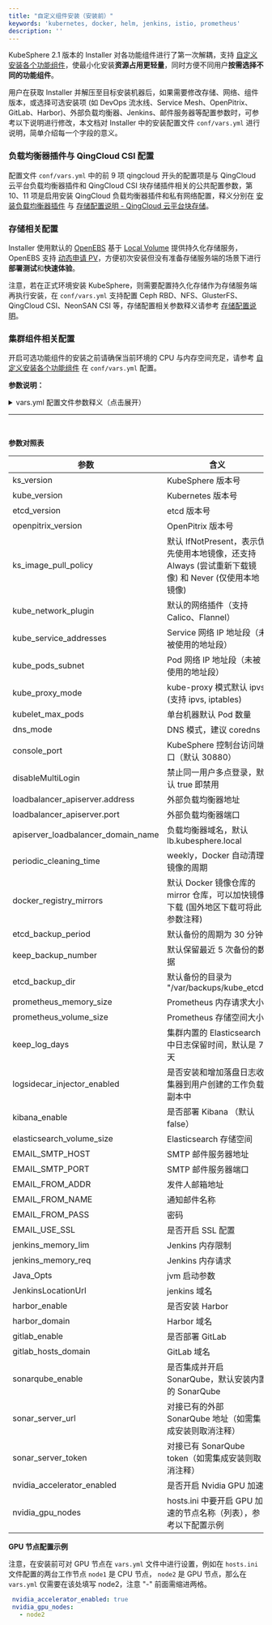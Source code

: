 ```yaml
---
title: "自定义组件安装（安装前）"
keywords: 'kubernetes, docker, helm, jenkins, istio, prometheus'
description: ''
---
```


KubeSphere 2.1 版本的 Installer 对各功能组件进行了第一次解耦，支持 [自定义安装各个功能组件](../intro/#自定义安装可插拔的功能组件)，使最小化安装**资源占用更轻量**，同时方便不同用户**按需选择不同的功能组件**。

用户在获取 Installer 并解压至目标安装机器后，如果需要修改存储、网络、组件版本，或选择可选安装项 (如 DevOps 流水线、Service Mesh、OpenPitrix、GitLab、Harbor)、外部负载均衡器、Jenkins、邮件服务器等配置参数时，可参考以下说明进行修改，本文档对 Installer 中的安装配置文件 `conf/vars.yml` 进行说明，简单介绍每一个字段的意义。

### 负载均衡器插件与 QingCloud CSI 配置

配置文件 `conf/vars.yml` 中的前 9 项 qingcloud 开头的配置项是与 QingCloud 云平台负载均衡器插件和 QingCloud CSI 块存储插件相关的公共配置参数，第 10、11 项是启用安装 QingCloud 负载均衡器插件和私有网络配置，释义分别在 [安装负载均衡器插件](../qingcloud-lb) 与 [存储配置说明 - QingCloud 云平台块存储](../storage-configuration/#qingcloud-云平台块存储)。

### 存储相关配置

Installer 使用默认的 [OpenEBS](https://openebs.io/) 基于 [Local Volume](https://kubernetes.io/docs/concepts/storage/volumes/#local) 提供持久化存储服务，OpenEBS 支持 [动态申请 PV](https://docs.openebs.io/docs/next/uglocalpv.html#Provision-OpenEBS-Local-PV-based-on-hostpath)，方便初次安装但没有准备存储服务端的场景下进行**部署测试**和**快速体验**。

注意，若在正式环境安装 KubeSphere，则需要配置持久化存储作为存储服务端再执行安装，在 `conf/vars.yml` 支持配置 Ceph RBD、NFS、GlusterFS、QingCloud CSI、NeonSAN CSI 等，存储配置相关参数释义请参考 [存储配置说明](../storage-configuration)。

### 集群组件相关配置

开启可选功能组件的安装之前请确保当前环境的 CPU 与内存空间充足，请参考 [自定义安装各个功能组件](../intro/#自定义安装可插拔的功能组件) 在 `conf/vars.yml` 配置。

**参数说明：**

<details><summary> vars.yml 配置文件参数释义（点击展开）</summary>

```yaml
######################################################################
# Cluster configuration
######################################################################
## Change this to use another Kubernetes version
ks_version: 2.1.0    # KubeSphere 版本号
kube_version: v1.15.4 # Kubernetes 版本号
etcd_version: v3.2.18  # etcd 版本号

ks_image_pull_policy: IfNotPresent # 平台的镜像拉取策略，默认 IfNotPresent，表示优先使用本地镜像，还支持 Always (尝试重新下载镜像) 和 Never (仅使用本地镜像)
kube_network_plugin: calico # 默认的网络插件（支持 Calico、Flannel）

# Kubernetes internal network for services, unused block of space.
kube_service_addresses: 10.233.0.0/18 # Service 网络 IP 地址段（需要是未被使用的地址段）

# internal network. When used, it will assign IP
# addresses from this range to individual pods.
# This network must be unused in your network infrastructure!
kube_pods_subnet: 10.233.64.0/18 # Pod 网络 IP 地址段（需要是未被使用的地址段）

# Kube-proxy proxyMode configuration.
# Can be ipvs, iptables
kube_proxy_mode: ipvs # kube-proxy 模式默认 ipvs (支持 ipvs, iptables)

# Configure the amount of pods able to run on single node
# default is equal to application default
kubelet_max_pods: 110 # 单个节点默认的 Pod 数量上限

# Access Port of KubeSphere
# 30000-32767 (30180/30280/30380 are not allowed)
console_port: 30880 # KubeSphere 控制台访问端口（默认 30880）

disableMultiLogin: true # 禁止同一用户多点登录，默认 true 即禁用

## HA(Highly Available) loadbalancer example config
## apiserver_loadbalancer_domain_name: "lb.kubesphere.local"
#loadbalancer_apiserver: # 外部的负载均衡器配置项，用于高可用部署，当高可用部署时需取消注释
#  address: 192.168.0.10 # 外部负载均衡器地址，例如阿里云 SLB、AWS NLB、青云 QingCloud 负载均衡器
#  port: 6443 # 外部负载均衡器端口

#Docker periodic cleaning time (Can be reboot/yearly/annually/monthly/weekly/daily/hourly)
periodic_cleaning_time: weekly # Docker 自动清理镜像的周期，默认每周

#Etcd periodic backup time (Specify a period in minutes)
etcd_backup_period: 30 # etcd 备份的周期，默认为 30 分钟
keep_backup_number: 5  # 默认保留最近 5 次备份的数据
etcd_backup_dir: "/var/backups/kube_etcd" # 默认备份的目录为 "/var/backups/kube_etcd"

#CommonComponent
mysql_volume_size: 20Gi # MySQL 存储卷大小
minio_volume_size: 20Gi # Minio 存储卷大小
etcd_volume_size: 20Gi  # etcd 存储卷大小
openldap_volume_size: 2Gi # openldap 存储卷大小
redis_volume_size: 2Gi # MySQL 存储卷大小


# Monitoring
prometheus_replica: 2 #	Prometheus 副本数，默认 2，两个副本的 Prometheus 分别负责不同数据源的监控，同时保证高可用
prometheus_memory_request: 400Mi # Prometheus 内存请求大小
prometheus_volume_size: 20Gi # 	Prometheus 存储卷大小
grafana_enabled: true # 是否额外安装 grafana，若需要自定义监控则开启

# Logging
logging_enabled: true # 是否安装内置的日志系统，建议开启，否则 Console 无法看到任何日志
elasticsearch_master_replica: 1
elasticsearch_data_replica: 2
elasticsearch_volume_size: 20Gi # Elasticsearch 存储卷大小
log_max_age: 7 # 集群内置的 Elasticsearch 中日志保留时间，默认是 7 天
elk_prefix: logstash 
kibana_enabled: true # 是否额外部署 Kibana
logsidecar_injector_enabled: true # 是否安装和增加落盘日志收集器到用户创建的工作负载副本中
#external_es_url: SHOULD_BE_REPLACED # 安装支持对接外部的 Elasticsearch，可减少资源消耗，此处填写 ES 服务的地址
#external_es_port: SHOULD_BE_REPLACED # 此处填写 ES 服务暴露的端口号

#DevOps
devops_enabled: true # 是否安装内置的 DevOps 系统（支持流水线、 S2i 和 B2i 等功能），若机器配置充裕建议安装
jenkins_memory_lim: 8Gi # Jenkins 内存限制，默认 8 Gi
jenkins_memory_req: 4Gi # Jenkins 内存请求，默认 4 Gi
jenkins_volume_size: 8Gi # Jenkins 存储卷大小，默认 8 Gi
jenkinsJavaOpts_Xms: 3g # 以下三项为 jvm 启动参数
jenkinsJavaOpts_Xmx: 6g
jenkinsJavaOpts_MaxRAM: 8g
sonarqube_enabled: true # 是否安装内置的 SonarQube （代码静态分析工具）
#sonar_server_url: SHOULD_BE_REPLACED # 安装支持对接外部已有的 SonarQube，此处填写 SonarQube 服务的地址
#sonar_server_token: SHOULD_BE_REPLACED  # 此处填写 SonarQube 的 Token


#Metrics-Server
metrics_server_enabled: true # 是否安装 Metrics-Server，用于监控 HPA
#OpenPitrix
openpitrix_enabled: true # 是否安装内置的应用商店，若机器配置充裕建议安装
# ServiceMesh: 
servicemesh_enabled: true # 是否安装内置的应用治理，若机器配置充裕建议安装
# Notification
notification_enabled: true # 是否安装内置的邮件通知系统，若机器配置充裕建议安装
# Alerting 
alerting_enabled: true # 是否安装内置的告警系统，若机器配置充裕建议安装


# Harbor
harbor_enabled: false # 是否安装 Harbor 作为私有镜像仓库
harbor_domain: harbor.devops.kubesphere.local #	Harbor 域名
# GitLab
gitlab_enabled: false # 是否安装 GitLab 作为私有代码仓库
gitlab_hosts_domain: devops.kubesphere.local # GitLab 域名


## Container Engine Acceleration
## Use nvidia gpu acceleration in containers
# nvidia_accelerator_enabled: true # 安装是否开启 Nvidia GPU 加速，安装支持 GPU 节点，也支持 CPU 与 GPU 的混合部署
# nvidia_gpu_nodes: # hosts.ini 中要开启 GPU 加速的节点名称
#   - kube-gpu-001  # 例如这里设置节点名为 kube-gpu-001 的机器为 GPU 节点，若有多个 GPU 节点则在其下方继续添加
```
</details>

-----------

<br>

**参数对照表**

| 参数 | 含义 | 
|---|---|
| ks_version | KubeSphere 版本号 | 
| kube_version | Kubernetes 版本号 | 
| etcd_version | etcd 版本号 | 
| openpitrix_version | OpenPitrix 版本号 | 
| ks\_image\_pull\_policy| 默认 IfNotPresent，表示优先使用本地镜像，还支持 Always (尝试重新下载镜像) 和 Never (仅使用本地镜像) |
| kube\_network\_plugin | 默认的网络插件（支持 Calico、Flannel） | 
| kube\_service\_addresses | Service 网络 IP 地址段（未被使用的地址段） | 
| kube\_pods\_subnet | Pod 网络 IP 地址段（未被使用的地址段） | 
| kube\_proxy\_mode | kube-proxy 模式默认 ipvs (支持 ipvs, iptables) | 
| kubelet\_max\_pods | 单台机器默认 Pod 数量 | 
| dns_mode | DNS 模式，建议 coredns | 
| console_port | KubeSphere 控制台访问端口（默认 30880） | 
|disableMultiLogin | 禁止同一用户多点登录，默认 true 即禁用 |
| loadbalancer_apiserver.address | 外部负载均衡器地址 | 
| loadbalancer_apiserver.port | 外部负载均衡器端口 |
| apiserver\_loadbalancer\_domain\_name | 负载均衡器域名，默认 lb.kubesphere.local | 
|periodic\_cleaning\_time| weekly，Docker 自动清理镜像的周期 |
|docker\_registry\_mirrors| 默认 Docker 镜像仓库的 mirror 仓库，可以加快镜像下载 (国外地区下载可将此参数注释) |
|etcd\_backup\_period | 默认备份的周期为 30 分钟|
|keep\_backup\_number | 默认保留最近 5 次备份的数据 |
|etcd\_backup\_dir | 默认备份的目录为 "/var/backups/kube_etcd" |
| prometheus\_memory\_size | Prometheus 内存请求大小 | 
| prometheus\_volume\_size | Prometheus 存储空间大小 | 
| keep\_log\_days | 集群内置的 Elasticsearch 中日志保留时间，默认是 7 天 |
| logsidecar\_injector\_enabled | 是否安装和增加落盘日志收集器到用户创建的工作负载副本中 |
| kibana_enable | 是否部署 Kibana （默认 false） | 
| elasticsearch\_volume\_size | Elasticsearch 存储空间 | 
|EMAIL\_SMTP\_HOST | SMTP 邮件服务器地址 |
|EMAIL\_SMTP\_PORT | SMTP 邮件服务器端口  |
|EMAIL\_FROM\_ADDR | 发件人邮箱地址 |
|EMAIL\_FROM\_NAME | 通知邮件名称 |
|EMAIL\_FROM\_PASS | 密码|
|EMAIL\_USE\_SSL | 是否开启 SSL 配置 |
| jenkins\_memory\_lim | Jenkins 内存限制 | 
| jenkins\_memory\_req | Jenkins 内存请求 | 
| Java_Opts | jvm 启动参数 | 
| JenkinsLocationUrl | jenkins 域名 | 
| harbor_enable | 是否安装 Harbor | 
| harbor_domain | Harbor 域名 | 
| gitlab_enable | 是否部署 GitLab | 
| gitlab\_hosts\_domain | GitLab 域名 | 
| sonarqube_enable | 是否集成并开启 SonarQube，默认安装内置的 SonarQube | 
| sonar\_server\_url | 对接已有的外部 SonarQube 地址（如需集成安装则取消注释） | 
| sonar\_server\_token | 对接已有 SonarQube token（如需集成安装则取消注释） | 
| nvidia\_accelerator\_enabled | 是否开启 Nvidia GPU 加速 | 
| nvidia\_gpu\_nodes | hosts.ini 中要开启 GPU 加速的节点名称（列表），参考以下配置示例 | 

**GPU 节点配置示例**

注意，在安装前可对 GPU 节点在 `vars.yml` 文件中进行设置，例如在 `hosts.ini` 文件配置的两台工作节点 `node1` 是 CPU 节点， `node2` 是 GPU 节点，那么在 `vars.yml` 仅需要在该处填写 node2，注意 "-" 前面需缩进两格。

```yaml
 nvidia_accelerator_enabled: true
 nvidia_gpu_nodes:
   - node2
```
